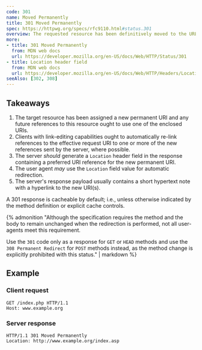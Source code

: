 ```yaml
---
code: 301
name: Moved Permanently
title: 301 Moved Permanently
spec: https://httpwg.org/specs/rfc9110.html#status.301
overview: The requested resource has been definitively moved to the URL given by the `Location` headers. A browser redirects to the new URL and search engines update their links to the resource.
more:
- title: 301 Moved Permanently
  from: MDN web docs
  url: https://developer.mozilla.org/en-US/docs/Web/HTTP/Status/301
- title: Location header field
  from: MDN web docs
  url: https://developer.mozilla.org/en-US/docs/Web/HTTP/Headers/Location
seeAlso: [302, 308]
---
```


## Takeaways

1. The target resource has been assigned a new permanent URI and any future references to this resource ought to use one of the enclosed URIs.
1. Clients with link-editing capabilities ought to automatically re-link references to the effective request URI to one or more of the new references sent by the server, where possible.
1. The server _should_ generate a `Location` header field in the response containing a preferred URI reference for the new permanent URI.
1. The user agent _may_ use the `Location` field value for automatic redirection.
1. The server's response payload usually contains a short hypertext note with a hyperlink to the new URI(s).

A 301 response is cacheable by default; i.e., unless otherwise indicated by the method definition or explicit cache controls.

{% admonition "Although the specification requires the method and the body to remain unchanged when the redirection is performed, not all user-agents meet this requirement.

Use the `301` code only as a response for `GET` or `HEAD` methods and use the `308 Permanent Redirect` for `POST` methods instead, as the method change is explicitly prohibited with this status." | markdown %}

## Example

### Client request

```http
GET /index.php HTTP/1.1
Host: www.example.org
```

### Server response

```http
HTTP/1.1 301 Moved Permanently
Location: http://www.example.org/index.asp
```
